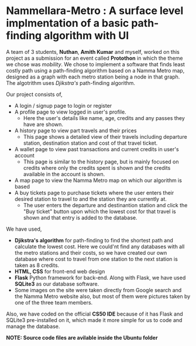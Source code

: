 # **Nammellara-Metro** : A surface level implmentation of a basic path-finding algorithm with UI

A team of 3 students, **Nuthan**, **Amith Kumar** and myself, worked on this project as a submission for an event called **Protothon** in which the theme we chose was *mobility*.
We chose to implement a software that finds least costly path using a path-finding algorithm based on a Namma Metro map, designed as a graph with each metro station being a node in that graph. The algotrithm uses *Djikstra's* path-finding algorithm.

Our project consists of,
- A login / signup page to login or register
- A profile page to view logged in user's profile.
  - Here the user's details like name, age, credits and any passes they have are shown.
- A history page to view part travels and their prices
  - This page shows a detailed view of their travels including departure station, destination station and cost of that travel ticket.
- A wallet page to view past transactions and current credits in user's account
  - This page is similar to the history page, but is mainly focused on credits where only the credits spent is shown and the credits available in the account is shown.
- A map page to view the Namma Metro map on which our algorithm is based
- A buy tickets page to purchase tickets where the user enters their desired station to travel to and the station they are currently at.
  - The user enters the departure and destinantion station and click the "Buy ticket" button upon which the lowest cost for that travel is shown and that entry is added to the database.

We have used,
- **Djikstra's algorithm** for path-finding to find the shortest path and calculate the lowest cost. Here we could'nt find any databases with all the metro stations and their costs, so we have created our own database where cost to travel from one station to the next station is taken as 8 credits.
- **HTML, CSS** for front-end web design
- **Flask** Python framework for back-end. Along with Flask, we have used **SQLite3** as our database software.
- Some images on the site were taken directly from Google search and the Namma Metro website also, but most of them were pictures taken by one of the three team members.

Also, we have coded on the official **CS50 IDE** because of it has Flask and SQLite3 pre-installed on it, which made it more simple for us to code and manage the database.

**NOTE: Source code files are avilable inside the Ubuntu folder**
